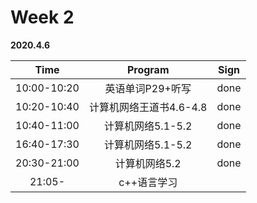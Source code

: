 # Week 2

**2020.4.6**

Time|Program|Sign
|:-----:|:-----:|:-----:|
10:00-10:20|英语单词P29+听写|done
10:20-10:40|计算机网络王道书4.6-4.8|done
10:40-11:00|计算机网络5.1-5.2|done
16:40-17:30|计算机网络5.1-5.2|done
20:30-21:00|计算机网络5.2|done
21:05-|c++语言学习|